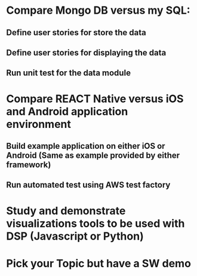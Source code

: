 Compare Mongo DB versus my SQL:
===

Define user stories for store the data
---

Define user stories for displaying the data
---

Run unit test for the data module
---

Compare REACT Native versus iOS and Android application environment
===

Build example application on either iOS or Android (Same as example provided by either framework)
---

Run automated test using AWS test factory
---

Study and demonstrate visualizations tools to be used with DSP (Javascript or Python)
===

Pick your Topic but have a SW demo
===

